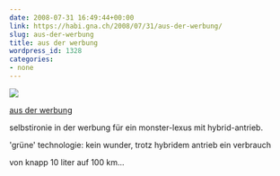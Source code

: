 ```yaml
---
date: 2008-07-31 16:49:44+00:00
link: https://habi.gna.ch/2008/07/31/aus-der-werbung/
slug: aus-der-werbung
title: aus der werbung
wordpress_id: 1328
categories:
- none
---
```



 [![](https://static.flickr.com/3112/2720281460_5924ecb43f_m.jpg)](https://www.flickr.com/photos/habi/2720281460/)
   

 
  [aus der werbung](https://www.flickr.com/photos/habi/2720281460/)
    

 



selbstironie in der werbung für ein monster-lexus mit hybrid-antrieb.  

'grüne' technologie: kein wunder, trotz hybridem antrieb ein verbrauch  

von knapp 10 liter auf 100 km...
  

